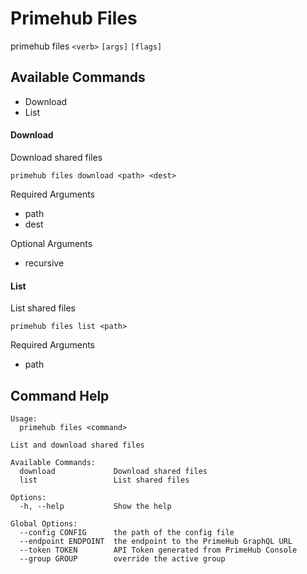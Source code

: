 
# Primehub Files

primehub files `<verb>` `[args]` `[flags]`


## Available Commands

* Download
* List



#### Download

Download shared files


```
primehub files download <path> <dest>
```
Required Arguments
* path
* dest
 



Optional Arguments

* recursive

 



#### List

List shared files


```
primehub files list <path>
```
Required Arguments
* path
 


 


 

## Command Help

```
Usage: 
  primehub files <command>

List and download shared files

Available Commands:
  download             Download shared files
  list                 List shared files

Options:
  -h, --help           Show the help

Global Options:
  --config CONFIG      the path of the config file
  --endpoint ENDPOINT  the endpoint to the PrimeHub GraphQL URL
  --token TOKEN        API Token generated from PrimeHub Console
  --group GROUP        override the active group

```
